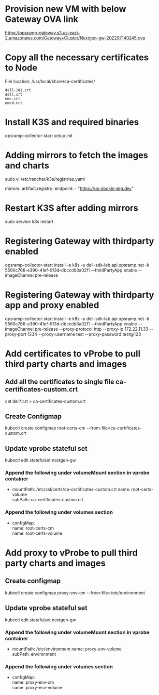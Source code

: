 # Provision new VM with below Gateway OVA link

https://opsramp-gateway.s3.us-east-2.amazonaws.com/Gateway+Cluster/Nextgen-gw-202207140245.ova

# Copy all the necessary certificates to Node

File location: /usr/local/share/ca-certificates/

    dell-101.crt 
    dell.crt 
    emc.crt 
    emcd.crt

# Install K3S and required binaries
opsramp-collector-start setup init

# Adding mirrors to fetch the images and charts

sudo vi /etc/rancher/k3s/registries.yaml

mirrors:
  artifact.registry:
    endpoint:
      - "https://us-docker.pkg.dev"

# Restart K3S after adding mirrors

sudo service k3s restart

# Registering Gateway with thirdparty enabled

opsramp-collector-start install -e k8s -u dell-sdk-lab.api.opsramp.net -k 5560c768-e390-41ef-9f3d-dbccdb3a02f1 --thirdPartyApp enable 
--imageChannel pre-release

# Registering Gateway with thirdparty app and proxy enabled

opsramp-collector-start install -e k8s -u dell-sdk-lab.api.opsramp.net -k 5560c768-e390-41ef-9f3d-dbccdb3a02f1 --thirdPartyApp enable 
--imageChannel pre-release --proxy-protocol http --proxy-ip 172.22.11.33 --proxy-port 1234 --proxy-username test --proxy-password test@123

# Add certificates to vProbe to pull third party charts and images

## Add all the certificates to single file  ca-certificates-custom.crt
cat dell*.crt > ca-certificates-custom.crt

## Create Configmap
kubectl create configmap root-certs-cm --from-file=ca-certificates-custom.crt

## Update vprobe stateful set
kubectl edit statefulset nextgen-gw

### Append the following under volumeMount section in vprobe container
- mountPath: /etc/ssl/certs/ca-certificates-custom.crt
  name: root-certs-volume  
  subPath: ca-certificates-custom.crt

### Append the following under volumes section
- configMap:      
    name: root-certs-cm  
  name: root-certs-volume

# Add proxy to vProbe to pull third party charts and images

## Create configmap 
kubectl create configmap proxy-env-cm --from-file=/etc/environment

## Update vprobe stateful set
kubectl edit statefulset nextgen-gw

### Append the following under volumeMount section in vprobe container
- mountPath: /etc/environment
  name: proxy-env-volume  
  subPath: environment

### Append the following under volumes section
- configMap:      
    name: proxy-env-cm  
  name: proxy-env-volume
  
 

